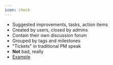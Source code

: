 ```yaml
---
icon: check
---
```


* Suggested improvements, tasks, action items
* Created by users, closed by admins
* Contain their own discussion forum
* Grouped by tags and milestones
* "Tickets" in traditional PM speak
* **Not** bad, really
* [Example](https://github.com/Chicago/osd-building-footprints/issues/4)
